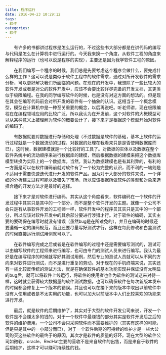 ```yaml
---
title: 程序运行
date: 2016-04-23 10:29:12
tags:
- 软件
categories:
- 软件
---
```

　　有许多的书都讲过程序是怎么运行的，不过这些书大部分都是在讲代码的编写与代码是怎么在计算机中进行运行的。今天我来换一个角度，从软件工程的角度来解释程序的运行（也可以说是程序的实现），主要还是因为我学软件工程的原因。

　　在我们编写一个程序的时候，我们总是先要考虑这个程序会做什么，要完成什么样的工作？这可以说是类似于软件工程中的软件需求，通过对所开发软件的需求分析，可以更好解决我们所面临的问题。在现在的开发中，我想除了一些比较大的软件开发或者是对公的软件开发中，应该不会要比较详尽完备的开发文档，其更类似于极限编程。在我的同学编写软件的时候，也是没有对这方面的想法的。但是现在其会在编写代码前会对所开发的软件有一个抽象的认识。这相当于一个概念模型，模型在计算机中是一种至关重要的概念，以后再说吧。听老师讲，现在极限编程在在编程领域应用的比较广泛，所以我认为在开发前，这个对软件的大概模型可以从某种意义上被理解为软件的概要设计了，接下来才是根据这个模型开始对软件的编码了。

　　有数据就要对数据进行存储和处理（不过数据是软件的基础，基本上软件的运行过程就是一个数据流动的过程，对数据的处理在我看来只是是否使用数据库而已），这时候，数据建模就是一个比较好的工具了。对数据的实体以及数据在整个软件系统中的流动顺序来进行数据库的建模，然后根据数据的建模来把这个数据库模型转换为实际上的一个数据库。当然，我认为数据建模也是有其利弊的，有利的一方面是可以在软件编码前就对软件有了一个较为完整的认识，而不利的一端则是不适用于需要快速迭代进行开发的软件产品。因为对于大部分的软件来说，一个详细的分析建立过程可能以及错失了市场，所以应该根据所做软件的类型和对象来选择合适的开发方法才是最好的选择。

　　接下来才是对软件进行编码，其实从这个角度看来，软件编码在一个软件的开发过程中其实只是其中的一个部分，而不是整个软件开发的主题。就像一个公司不会只是有从事软件开发的工程师一样，软件开发中的程序员其实只是其中的一个部分，所以应该对软件开发中的其余部分要进行涉猎才行。对于软件的编码，其实主要的要确保在编写时就没有错误（虽然bug是在所难免的），并且在编码的时候还要遵循一定的编码规范，而且还要尽量写好测试才行，这样在每此修改和白盒测试的时候直接运行测试用例就可以了。

　　在软件编写完成之后或者是在软件编写的过程中还是需要编写测试的，测试可以由编写软件的工程师来进行编写，也可由专门的测试人员来进行编写。我认为最好是在编写程序的时候就写好其测试用例，然后专业的测试人员就可以从不同的方向来对软件进行测试，而不是进行重复的劳动。对于现在的手机终端来说，其实还有一些比较反传统的测试方法，就是在确保软件的基本功能实现并保证没有太明显的bug后，就可以将软件上线运行，将软件的使用者也作为软件的测试这来对待一样，这时就会获得较大数据量的软件测试数据，也可以确保软件在每次新版本发布的时候都会修复上一个版本的错误。并且也可以在接下来的版本中取出以前软件中没有人使用或者是不太实用的功能，也可以加大以前版本中人们比较喜欢的功能来进行开发。

　　最后，就是软件的后期维护了，其实对于大型的软件开发公司来说，开发一个软件是不会赚太多的钱的，对于一个软件中最赚钱的部分其实是软件开发后之后的软件的维护费用。一个公司不会只采购软件而不需要维护的（其实有这样的可能，但是只是其中的一小部分而已），对于一个软件后期的可持续的维护才是一些大公司购买这些软件的最终于的原因，其次才是软件的质量的好环。现在大型的软件公司如微软、oracle、RedHat主要的营收不是来自软件的出售，而是来自于软件的后期维护，这样才可以赚可持续性的钱。
